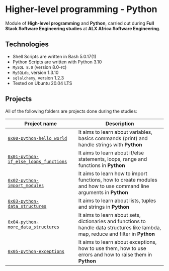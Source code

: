 # Higher-level programming - Python
Module of **High-level programming** and **Python**, carried out during **Full Stack Software Engineering studies** at **ALX Africa Software Engineering**.

## Technologies
* Shell Scripts are written in Bash 5.0.17(1)
* Python Scripts are written with Python 3.10
* `MySQL 8.0` (version 8.0-rc)
* `MySQLdb`, version 1.3.10
* `sqlalchemy`, version 1.2.3
* Tested on Ubuntu 20.04 LTS

## Projects
All of the following folders are projects done during the studies:

| Project name | Description |
| ------------ | ----------- |
| [`0x00-python-hello_world`](https://github.com/DeroMal/alx-higher_level_programming/tree/master/0x00-python-hello_world) | It aims to learn about variables, basics commands (print) and handle strings with **Python** |
| [`0x01-python-if_else_loops_functions`](https://github.com/DeroMal/alx-high_level_programming/tree/master/0x01-variables_if_else_while) | It aims to learn about if/else statements, loops, range and functions in **Python** |
| [`0x02-python-import_modules`](https://github.com/DeroMal/alx-higher_level_programming/tree/master/0x02-python-import_modules) | It aims to learn how to import functions, how to create modules and how to use command line arguments in **Python** |
| [`0x03-python-data_structures`](https://github.com/DeroMal/alx-higher_level_programming/tree/master/0x03-python-data_structures) | It aims to learn about lists, tuples and strings in **Python** |
| [`0x04-python-more_data_structures`](https://github.com/DeroMal/alx-higher_level_programming/tree/master/0x04-python-more_data_structures) | It aims to learn about sets, dictionaries and functions to handle data structures like lambda, map, reduce and filter in **Python** |
| [`0x05-python-exceptions`](https://github.com/DeroMal/alx-higher_level_programming/tree/master/0x05-python-exceptions) | It aims to learn about exceptions, how to use them, how to use errors and how to raise them in **Python** |
